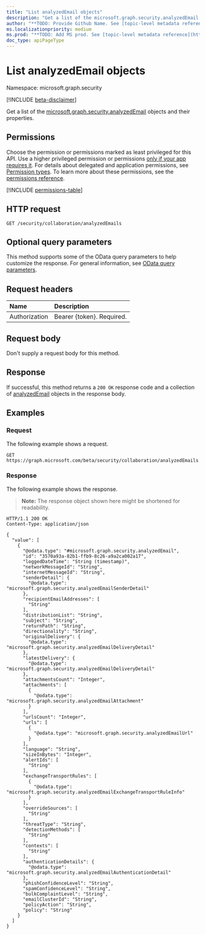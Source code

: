 ```yaml
---
title: "List analyzedEmail objects"
description: "Get a list of the microsoft.graph.security.analyzedEmail objects and their properties."
author: "**TODO: Provide Github Name. See [topic-level metadata reference](https://aka.ms/msgo?pagePath=Document-APIs/Guidelines/Metadata)**"
ms.localizationpriority: medium
ms.prod: "**TODO: Add MS prod. See [topic-level metadata reference](https://aka.ms/msgo?pagePath=Document-APIs/Guidelines/Metadata)**"
doc_type: apiPageType
---
```


# List analyzedEmail objects

Namespace: microsoft.graph.security

[!INCLUDE [beta-disclaimer](../../includes/beta-disclaimer.md)]

Get a list of the [microsoft.graph.security.analyzedEmail](../resources/security-analyzedemail.md) objects and their properties.

## Permissions

Choose the permission or permissions marked as least privileged for this API. Use a higher privileged permission or permissions [only if your app requires it](/graph/permissions-overview#best-practices-for-using-microsoft-graph-permissions). For details about delegated and application permissions, see [Permission types](/graph/permissions-overview#permission-types). To learn more about these permissions, see the [permissions reference](/graph/permissions-reference).

<!-- {
  "blockType": "permissions",
  "name": "security-collaborationroot-list-analyzedemails-permissions"
}
-->
[!INCLUDE [permissions-table](../includes/permissions/security-collaborationroot-list-analyzedemails-permissions.md)]

## HTTP request

<!-- {
  "blockType": "ignored"
}
-->
``` http
GET /security/collaboration/analyzedEmails
```

## Optional query parameters

This method supports some of the OData query parameters to help customize the response. For general information, see [OData query parameters](/graph/query-parameters).

## Request headers

|Name|Description|
|:---|:---|
|Authorization|Bearer {token}. Required.|

## Request body

Don't supply a request body for this method.

## Response

If successful, this method returns a `200 OK` response code and a collection of [analyzedEmail](../resources/analyzedemail.md) objects in the response body.

## Examples

### Request

The following example shows a request.
<!-- {
  "blockType": "request",
  "name": "list_analyzedemail"
}
-->
``` http
GET https://graph.microsoft.com/beta/security/collaboration/analyzedEmails
```


### Response

The following example shows the response.
>**Note:** The response object shown here might be shortened for readability.
<!-- {
  "blockType": "response",
  "truncated": true,
  "@odata.type": "Collection(microsoft.graph.security.analyzedEmail)"
}
-->
``` http
HTTP/1.1 200 OK
Content-Type: application/json

{
  "value": [
    {
      "@odata.type": "#microsoft.graph.security.analyzedEmail",
      "id": "3570a93a-82b1-ffb9-8c26-a9a2ca002a17",
      "loggedDateTime": "String (timestamp)",
      "networkMessageId": "String",
      "internetMessageId": "String",
      "senderDetail": {
        "@odata.type": "microsoft.graph.security.analyzedEmailSenderDetail"
      },
      "recipientEmailAddresses": [
        "String"
      ],
      "distributionList": "String",
      "subject": "String",
      "returnPath": "String",
      "directionality": "String",
      "originalDelivery": {
        "@odata.type": "microsoft.graph.security.analyzedEmailDeliveryDetail"
      },
      "latestDelivery": {
        "@odata.type": "microsoft.graph.security.analyzedEmailDeliveryDetail"
      },
      "attachmentsCount": "Integer",
      "attachments": [
        {
          "@odata.type": "microsoft.graph.security.analyzedEmailAttachment"
        }
      ],
      "urlsCount": "Integer",
      "urls": [
        {
          "@odata.type": "microsoft.graph.security.analyzedEmailUrl"
        }
      ],
      "language": "String",
      "sizeInBytes": "Integer",
      "alertIds": [
        "String"
      ],
      "exchangeTransportRules": [
        {
          "@odata.type": "microsoft.graph.security.analyzedEmailExchangeTransportRuleInfo"
        }
      ],
      "overrideSources": [
        "String"
      ],
      "threatType": "String",
      "detectionMethods": [
        "String"
      ],
      "contexts": [
        "String"
      ],
      "authenticationDetails": {
        "@odata.type": "microsoft.graph.security.analyzedEmailAuthenticationDetail"
      },
      "phishConfidenceLevel": "String",
      "spamConfidenceLevel": "String",
      "bulkComplaintLevel": "String",
      "emailClusterId": "String",
      "policyAction": "String",
      "policy": "String"
    }
  ]
}
```

